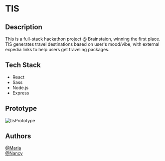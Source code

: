 # TIS

## Description

This is a full-stack hackathon project @ Brainstaion, winning the first place.  
TIS generates travel destinations based on user's mood/vibe, with external expedia links to help users get traveling packages. 
  
## Tech Stack  
- React  
- Sass
- Node.js  
- Express
  
## Prototype  
![tisPrototype](https://user-images.githubusercontent.com/99620863/181904554-e72c830f-7534-44e7-836f-7e2e940c13aa.svg)

## Authors  
[@Maria](https://github.com/mariagarciao)  
[@Nancy](https://github.com/nancy-sun)
